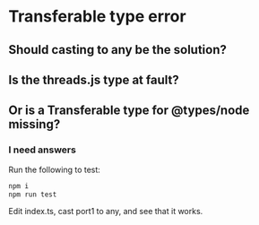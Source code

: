# Transferable type error
## Should casting to any be the solution?
## Is the threads.js type at fault?
## Or is a Transferable type for @types/node missing?
### I need answers

Run the following to test:
```bash
npm i
npm run test
```

Edit index.ts, cast port1 to any, and see that it works.
